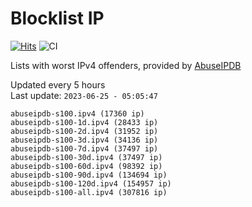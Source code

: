 # Blocklist IP

[![Hits](https://hits.seeyoufarm.com/api/count/incr/badge.svg?url=https%3A%2F%2Fgithub.com%2Fborestad%2Fblocklist-ip%2F&count_bg=%2379C83D&title_bg=%23555555&icon=&icon_color=%23E7E7E7&title=hits&edge_flat=false)](https://hits.seeyoufarm.com)  ![CI](https://img.shields.io/github/workflow/status/borestad/blocklist-ip/CI?style=flat-square)

Lists with worst IPv4 offenders, provided by [AbuseIPDB](https://www.abuseipdb.com/)

<!-- FOOTER-PLACEHOLDER -->
Updated every 5 hours<br>
Last update: `2023-06-25 - 05:05:47`
```
abuseipdb-s100.ipv4 (17360 ip)
abuseipdb-s100-1d.ipv4 (28433 ip)
abuseipdb-s100-2d.ipv4 (31952 ip)
abuseipdb-s100-3d.ipv4 (34136 ip)
abuseipdb-s100-7d.ipv4 (37497 ip)
abuseipdb-s100-30d.ipv4 (37497 ip)
abuseipdb-s100-60d.ipv4 (98392 ip)
abuseipdb-s100-90d.ipv4 (134694 ip)
abuseipdb-s100-120d.ipv4 (154957 ip)
abuseipdb-s100-all.ipv4 (307816 ip)
```
